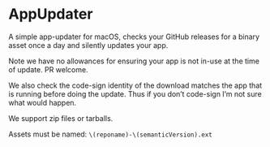 # AppUpdater

A simple app-updater for macOS, checks your GitHub releases for a binary asset
once a day and silently updates your app.

Note we have no allowances for ensuring your app is not in-use at the time of
update. PR welcome.

We also check the code-sign identity of the download matches the app that is
running before doing the update. Thus if you don’t code-sign I’m not sure what
would happen.

We support zip files or tarballs.

Assets must be named: `\(reponame)-\(semanticVersion).ext`
